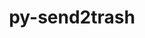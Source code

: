 ---
title: "py-send2trash"
layout: cache
categories: [package, develop-2024-12-01]
meta: {"versions": ["1.8.3"], "compilers": ["gcc@=11.1.0", "gcc@=11.4.0", "gcc@=9.4.0", "oneapi@=2024.2.1"], "oss": ["ubuntu20.04", "ubuntu22.04"], "platforms": ["linux"], "targets": ["neoverse_v1", "neoverse_v2", "ppc64le", "x86_64_v3"], "stacks": ["data-vis-sdk", "e4s", "e4s-neoverse-v2", "e4s-neoverse_v1", "e4s-oneapi", "e4s-power", "root"], "num_specs": 11, "num_specs_by_stack": {"root": 11, "e4s-power": 2, "data-vis-sdk": 1, "e4s-neoverse_v1": 2, "e4s-neoverse-v2": 2, "e4s": 2, "e4s-oneapi": 2}}
spec_details: [{"hash": "a5qoiwtjmfhqweuqbktk44slq5em4ri4", "compiler": "gcc@=9.4.0", "versions": ["1.8.3"], "os": "ubuntu20.04", "platform": "linux", "target": "ppc64le", "variants": ["build_system=python_pip"], "stacks": ["root", "e4s-power"], "size": "-", "tarball": "https://binaries.spack.io/develop-2024-12-01/build_cache/linux-ubuntu20.04-ppc64le/gcc-9.4.0/py-send2trash-1.8.3/linux-ubuntu20.04-ppc64le-gcc-9.4.0-py-send2trash-1.8.3-a5qoiwtjmfhqweuqbktk44slq5em4ri4.spack"}, {"hash": "rizetqbnoorrgnxh3xm3ra7dh6kluntu", "compiler": "gcc@=9.4.0", "versions": ["1.8.3"], "os": "ubuntu20.04", "platform": "linux", "target": "ppc64le", "variants": ["build_system=python_pip"], "stacks": ["root", "e4s-power"], "size": "-", "tarball": "https://binaries.spack.io/develop-2024-12-01/build_cache/linux-ubuntu20.04-ppc64le/gcc-9.4.0/py-send2trash-1.8.3/linux-ubuntu20.04-ppc64le-gcc-9.4.0-py-send2trash-1.8.3-rizetqbnoorrgnxh3xm3ra7dh6kluntu.spack"}, {"hash": "hcvhcgbum3bk7f25ne3gegyisycn4vta", "compiler": "gcc@=11.1.0", "versions": ["1.8.3"], "os": "ubuntu20.04", "platform": "linux", "target": "x86_64_v3", "variants": ["build_system=python_pip"], "stacks": ["root", "data-vis-sdk"], "size": "-", "tarball": "https://binaries.spack.io/develop-2024-12-01/build_cache/linux-ubuntu20.04-x86_64_v3/gcc-11.1.0/py-send2trash-1.8.3/linux-ubuntu20.04-x86_64_v3-gcc-11.1.0-py-send2trash-1.8.3-hcvhcgbum3bk7f25ne3gegyisycn4vta.spack"}, {"hash": "y4sdiay57lrmznrsblge745w73dr4xbi", "compiler": "gcc@=11.4.0", "versions": ["1.8.3"], "os": "ubuntu22.04", "platform": "linux", "target": "neoverse_v1", "variants": ["build_system=python_pip"], "stacks": ["e4s-neoverse_v1", "root"], "size": "-", "tarball": "https://binaries.spack.io/develop-2024-12-01/build_cache/linux-ubuntu22.04-neoverse_v1/gcc-11.4.0/py-send2trash-1.8.3/linux-ubuntu22.04-neoverse_v1-gcc-11.4.0-py-send2trash-1.8.3-y4sdiay57lrmznrsblge745w73dr4xbi.spack"}, {"hash": "ndegglwvky3vdihkbfex5zoquhahfq2f", "compiler": "gcc@=11.4.0", "versions": ["1.8.3"], "os": "ubuntu22.04", "platform": "linux", "target": "neoverse_v1", "variants": ["build_system=python_pip"], "stacks": ["e4s-neoverse_v1", "root"], "size": "-", "tarball": "https://binaries.spack.io/develop-2024-12-01/build_cache/linux-ubuntu22.04-neoverse_v1/gcc-11.4.0/py-send2trash-1.8.3/linux-ubuntu22.04-neoverse_v1-gcc-11.4.0-py-send2trash-1.8.3-ndegglwvky3vdihkbfex5zoquhahfq2f.spack"}, {"hash": "ibwlixr6roclny34v545sfye5wshsqxs", "compiler": "gcc@=11.4.0", "versions": ["1.8.3"], "os": "ubuntu22.04", "platform": "linux", "target": "neoverse_v2", "variants": ["build_system=python_pip"], "stacks": ["root", "e4s-neoverse-v2"], "size": "-", "tarball": "https://binaries.spack.io/develop-2024-12-01/build_cache/linux-ubuntu22.04-neoverse_v2/gcc-11.4.0/py-send2trash-1.8.3/linux-ubuntu22.04-neoverse_v2-gcc-11.4.0-py-send2trash-1.8.3-ibwlixr6roclny34v545sfye5wshsqxs.spack"}, {"hash": "asfifvz2qkoeuouewyau2eb7mvgqxt6m", "compiler": "gcc@=11.4.0", "versions": ["1.8.3"], "os": "ubuntu22.04", "platform": "linux", "target": "neoverse_v2", "variants": ["build_system=python_pip"], "stacks": ["root", "e4s-neoverse-v2"], "size": "-", "tarball": "https://binaries.spack.io/develop-2024-12-01/build_cache/linux-ubuntu22.04-neoverse_v2/gcc-11.4.0/py-send2trash-1.8.3/linux-ubuntu22.04-neoverse_v2-gcc-11.4.0-py-send2trash-1.8.3-asfifvz2qkoeuouewyau2eb7mvgqxt6m.spack"}, {"hash": "vxyost4zib2zsbiff7lun6vspbzcdtau", "compiler": "gcc@=11.4.0", "versions": ["1.8.3"], "os": "ubuntu22.04", "platform": "linux", "target": "x86_64_v3", "variants": ["build_system=python_pip"], "stacks": ["e4s", "root"], "size": "-", "tarball": "https://binaries.spack.io/develop-2024-12-01/build_cache/linux-ubuntu22.04-x86_64_v3/gcc-11.4.0/py-send2trash-1.8.3/linux-ubuntu22.04-x86_64_v3-gcc-11.4.0-py-send2trash-1.8.3-vxyost4zib2zsbiff7lun6vspbzcdtau.spack"}, {"hash": "7c4e6d2h6hvj7l4dmpsvdiyryezw3hct", "compiler": "gcc@=11.4.0", "versions": ["1.8.3"], "os": "ubuntu22.04", "platform": "linux", "target": "x86_64_v3", "variants": ["build_system=python_pip"], "stacks": ["e4s", "root"], "size": "-", "tarball": "https://binaries.spack.io/develop-2024-12-01/build_cache/linux-ubuntu22.04-x86_64_v3/gcc-11.4.0/py-send2trash-1.8.3/linux-ubuntu22.04-x86_64_v3-gcc-11.4.0-py-send2trash-1.8.3-7c4e6d2h6hvj7l4dmpsvdiyryezw3hct.spack"}, {"hash": "3euzgl62z7pf5t6o22io4ggu6s5zthga", "compiler": "oneapi@=2024.2.1", "versions": ["1.8.3"], "os": "ubuntu22.04", "platform": "linux", "target": "x86_64_v3", "variants": ["build_system=python_pip"], "stacks": ["e4s-oneapi", "root"], "size": "-", "tarball": "https://binaries.spack.io/develop-2024-12-01/build_cache/linux-ubuntu22.04-x86_64_v3/oneapi-2024.2.1/py-send2trash-1.8.3/linux-ubuntu22.04-x86_64_v3-oneapi-2024.2.1-py-send2trash-1.8.3-3euzgl62z7pf5t6o22io4ggu6s5zthga.spack"}, {"hash": "g4nkgwqi4ve4g4n34d4pb5ldknhcbfla", "compiler": "oneapi@=2024.2.1", "versions": ["1.8.3"], "os": "ubuntu22.04", "platform": "linux", "target": "x86_64_v3", "variants": ["build_system=python_pip"], "stacks": ["e4s-oneapi", "root"], "size": "-", "tarball": "https://binaries.spack.io/develop-2024-12-01/build_cache/linux-ubuntu22.04-x86_64_v3/oneapi-2024.2.1/py-send2trash-1.8.3/linux-ubuntu22.04-x86_64_v3-oneapi-2024.2.1-py-send2trash-1.8.3-g4nkgwqi4ve4g4n34d4pb5ldknhcbfla.spack"}]
---